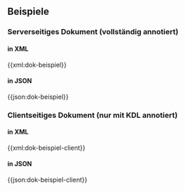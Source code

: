 ## Beispiele
### Serverseitiges Dokument (vollständig annotiert)
#### in XML
{{xml:dok-beispiel}}
#### in JSON
{{json:dok-beispiel}}
### Clientseitiges Dokument (nur mit KDL annotiert)
#### in XML
{{xml:dok-beispiel-client}}
#### in JSON
{{json:dok-beispiel-client}}